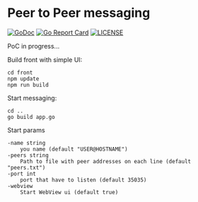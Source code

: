 # Peer to Peer messaging

[![GoDoc](https://godoc.org/github.com/easmith/p2p-messenger?status.svg)](https://godoc.org/github.com/easmith/p2p-messenger)
[![Go Report Card](https://goreportcard.com/badge/github.com/easmith/p2p-messenger)](https://goreportcard.com/report/github.com/easmith/p2p-messenger)
[![LICENSE](https://img.shields.io/github/license/easmith/p2p-messenger.svg)](https://github.com/easmith/p2p-messenger/blob/master/LICENSE)


PoC in progress...

Build front with simple UI:

    cd front
    npm update
    npm run build
    
Start messaging:
    
    cd ..
    go build app.go
    
Start params

    -name string
        you name (default "USER@HOSTNAME")
    -peers string
        Path to file with peer addresses on each line (default "peers.txt")
    -port int
        port that have to listen (default 35035)
    -webview
        Start WebView ui (default true)